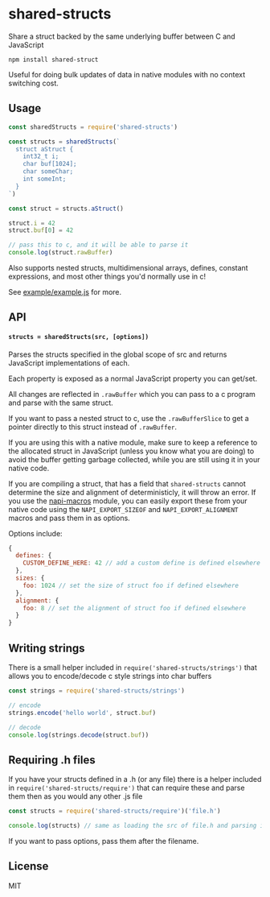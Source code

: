 # shared-structs

Share a struct backed by the same underlying buffer between C and JavaScript

```
npm install shared-struct
```

Useful for doing bulk updates of data in native modules with no context switching cost.

## Usage

``` js
const sharedStructs = require('shared-structs')

const structs = sharedStructs(`
  struct aStruct {
    int32_t i;
    char buf[1024];
    char someChar;
    int someInt;
  }
`)

const struct = structs.aStruct()

struct.i = 42
struct.buf[0] = 42

// pass this to c, and it will be able to parse it
console.log(struct.rawBuffer)
```

Also supports nested structs, multidimensional arrays, defines, constant expressions, and most other things you'd normally use in c!

See [example/example.js](example/example.js) for more.

## API

#### `structs = sharedStructs(src, [options])`

Parses the structs specified in the global scope of src
and returns JavaScript implementations of each.

Each property is exposed as a normal JavaScript property you can
get/set.

All changes are reflected in `.rawBuffer` which you can pass to a c program
and parse with the same struct.

If you want to pass a nested struct to c, use the `.rawBufferSlice` to get a pointer
directly to this struct instead of `.rawBuffer`.

If you are using this with a native module, make sure to keep a reference to the allocated
struct in JavaScript (unless you know what you are doing) to avoid the buffer getting garbage
collected, while you are still using it in your native code.

If you are compiling a struct, that has a field that `shared-structs` cannot determine the size and alignment of deterministicly, it will throw an error. If you use the [napi-macros](https://github.com/mafintosh/napi-macros) module, you can easily export these from your native code using the `NAPI_EXPORT_SIZEOF` and `NAPI_EXPORT_ALIGNMENT` macros and pass them in as options.

Options include:

```js
{
  defines: {
    CUSTOM_DEFINE_HERE: 42 // add a custom define is defined elsewhere
  },
  sizes: {
    foo: 1024 // set the size of struct foo if defined elsewhere
  },
  alignment: {
    foo: 8 // set the alignment of struct foo if defined elsewhere
  }
}
```

## Writing strings

There is a small helper included in `require('shared-structs/strings')` that
allows you to encode/decode c style strings into char buffers

```js
const strings = require('shared-structs/strings')

// encode
strings.encode('hello world', struct.buf)

// decode
console.log(strings.decode(struct.buf))
```

## Requiring .h files

If you have your structs defined in a .h (or any file) there is a
helper included in `require('shared-structs/require')` that can require
these and parse them then as you would any other .js file

```js
const structs = require('shared-structs/require')('file.h')

console.log(structs) // same as loading the src of file.h and parsing it
```

If you want to pass options, pass them after the filename.

## License

MIT
